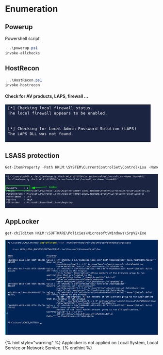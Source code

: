 # Enumeration

## Powerup

Powershell script

```csharp
. .\powerup.ps1
invoke-allchecks
```

## HostRecon

```csharp
. .\HostRecon.ps1
invoke-hostrecon
```

#### Check for AV products, LAPS, firewall ...

![](../../../../../.gitbook/assets/image%20%288%29.png)

## LSASS protection

```csharp
Get-ItemProperty -Path HKLM:\SYSTEM\CurrentControlSet\Control\Lsa -Name "RunAsPPL"
```

![](../../../../../.gitbook/assets/image%20%2832%29.png)

## AppLocker

```csharp
get-childitem HKLM:\SOFTWARE\Policies\Microsoft\Windows\SrpV2\Exe
```

![](../../../../../.gitbook/assets/image%20%286%29.png)

{% hint style="warning" %}
Applocker is not applied on Local System, Local Service or Network Service.
{% endhint %}



